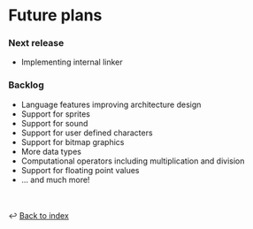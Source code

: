# Future plans

### Next release
- Implementing internal linker 

### Backlog
- Language features improving architecture design
- Support for sprites 
- Support for sound
- Support for user defined characters
- Support for bitmap graphics
- More data types
- Computational operators including multiplication and division
- Support for floating point values
- ... and much more!

<br /><br />
:leftwards_arrow_with_hook: [Back to index](../index.md)
